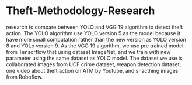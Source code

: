 # Theft-Methodology-Research
research to compare between YOLO and VGG 19 algorithm to detect theft action. The YOLO algorithm use YOLO version 5 as the model because it have more small computation rather than the new version as YOLO version 8 and YOLo version 9. As the VGG 19 algorithm, we use pre trained model from Tensorflow that using dataset ImageNet, and we train with new parameter using the same dataset as YOLO model. The dataset we use is collaborated images from UCF crime dataset, weapon detection dataset, one video about theft action on ATM by Youtube, and snacthing images from Roboflow.
